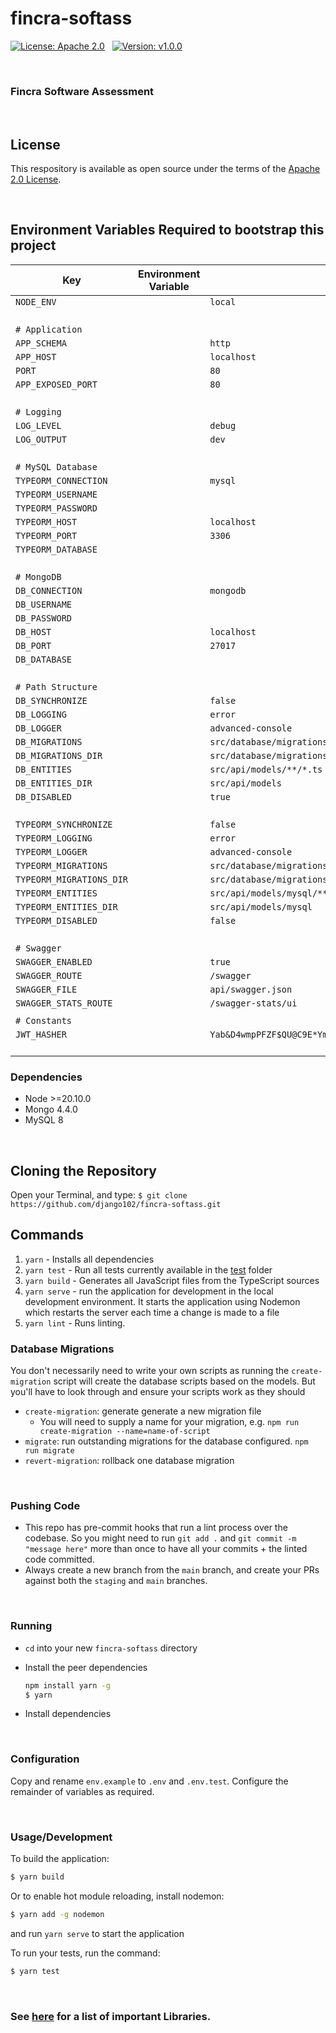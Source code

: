 # fincra-softass

[![License: Apache 2.0](https://img.shields.io/badge/License-Apache_2.0-blue.svg)](LICENSE.)
&nbsp;
[![Version: v1.0.0](https://img.shields.io/badge/fincra-softass-v1.0.0-blue?style=flat&logo=money)](CHANGELOG.md)
&nbsp;


&nbsp;

### Fincra Software Assessment

&nbsp;

## License
This respository is available as open source under the terms of the [Apache 2.0 License](https://opensource.org/licenses/Apache-2.0).


&nbsp;

## Environment Variables Required to bootstrap this project

| Key                      | Environment Variable  | Default                                                             |
| ------------------------ | --------------------- | ------------------------------------------------------------------- |
| `NODE_ENV`               | ` `                   | `local`                                                             |
| ` `                      | ` `                   | ` `                                                                 |
| `# Application`          | ` `                   | ` `                                                                 |
| `APP_SCHEMA`             | ` `                   | `http`                                                              |
| `APP_HOST`               | ` `                   | `localhost`                                                         |
| `PORT`                   | ` `                   | `80`                                                                |
| `APP_EXPOSED_PORT`       | ` `                   | `80`                                                                |
| ` `                      | ` `                   | ` `                                                                 |
| `# Logging`              | ` `                   | ` `                                                                 |
| `LOG_LEVEL`              | ` `                   | `debug`                                                             |
| `LOG_OUTPUT`             | ` `                   | `dev`                                                               |
| ` `                      | ` `                   | ` `                                                                 |
| `# MySQL Database`       | ` `                   | ` `                                                                 |
| `TYPEORM_CONNECTION`     | ` `                   | `mysql`                                                             |
| `TYPEORM_USERNAME`       | ` `                   | ` `                                                                 |
| `TYPEORM_PASSWORD`       | ` `                   | ` `                                                                 |
| `TYPEORM_HOST`           | ` `                   | `localhost`                                                         |
| `TYPEORM_PORT`           | ` `                   | `3306`                                                              |
| `TYPEORM_DATABASE`       | ` `                   | ` `                                                         |
| ` `                      | ` `                   | ` `                                                                 |
| `# MongoDB`              | ` `                   | ` `                                                                 |
| `DB_CONNECTION`          | ` `                   | `mongodb`                                                           |
| `DB_USERNAME`            | ` `                   | ` `                                                                 |
| `DB_PASSWORD`            | ` `                   | ` `                                                                 |
| `DB_HOST`                | ` `                   | `localhost`                                                         |
| `DB_PORT`                | ` `                   | `27017`                                                             |
| `DB_DATABASE`            | ` `                   | ` `                                                         |
| ` `                      | ` `                   | ` `                                                                 |
| `# Path Structure`       | ` `                   | ` `                                                                 |
| `DB_SYNCHRONIZE`         | ` `                   | `false`                                                             |
| `DB_LOGGING`             | ` `                   | `error`                                                             |
| `DB_LOGGER`              | ` `                   | `advanced-console`                                                  |
| `DB_MIGRATIONS`          | ` `                   | `src/database/migrations/**/*.ts`                                   |
| `DB_MIGRATIONS_DIR`      | ` `                   | `src/database/migrations`                                           |
| `DB_ENTITIES`            | ` `                   | `src/api/models/**/*.ts`                                            |
| `DB_ENTITIES_DIR`        | ` `                   | `src/api/models`                                                    |
| `DB_DISABLED`            | ` `                   | `true`                                                              |
| ` `                      | ` `                   | ` `                                                                 |
| `TYPEORM_SYNCHRONIZE`    | ` `                   | `false`                                                             |
| `TYPEORM_LOGGING`        | ` `                   | `error`                                                             |
| `TYPEORM_LOGGER`         | ` `                   | `advanced-console`                                                  |
| `TYPEORM_MIGRATIONS`     | ` `                   | `src/database/migrations/mysql/**/*.ts`                             |
| `TYPEORM_MIGRATIONS_DIR` | ` `                   | `src/database/migrations/mysql`                                     |
| `TYPEORM_ENTITIES`       | ` `                   | `src/api/models/mysql/**/*.ts`                                      |
| `TYPEORM_ENTITIES_DIR`   | ` `                   | `src/api/models/mysql`                                              |
| `TYPEORM_DISABLED`       | ` `                   | `false`                                                             |
| ` `                      | ` `                   | ` `                                                                 |
| `# Swagger`              | ` `                   | ` `                                                                 |
| `SWAGGER_ENABLED`        | ` `                   | `true`                                                              |
| `SWAGGER_ROUTE`          | ` `                   | `/swagger`                                                          |
| `SWAGGER_FILE`           | ` `                   | `api/swagger.json`                                                  |
| `SWAGGER_STATS_ROUTE`    | ` `                   | `/swagger-stats/ui`                                                 |
|                          |                       |                                                                     |
| `# Constants`            | ` `                   | ` `                                                                 |
| `JWT_HASHER`             | ` `                   | `Yab&D4wmpPFZF$QU@C9E*YmDSZ58jnHCZSZx64z%op8oxew*R47p82h#b%obuvGW`  |
| ` `                      | ` `                   | ` `                                                                 |




### Dependencies
- Node >=20.10.0
- Mongo 4.4.0
- MySQL 8

&nbsp;

## Cloning the Repository
Open your Terminal, and type:
`$ git clone https://github.com/django102/fincra-softass.git`


## Commands
1. `yarn` - Installs all dependencies
2. `yarn test` - Run all tests currently available in the [test](test) folder
3. `yarn build` - Generates all JavaScript files from the TypeScript sources
4. `yarn serve` - run the application for development in the local development environment. It starts the application using Nodemon which restarts the server each time a change is made to a file
5. `yarn lint` - Runs linting.



### Database Migrations
You don't necessarily need to write your own scripts as running the `create-migration` script will create the database scripts based on the models. But you'll have to look through and ensure your scripts work as they should

- `create-migration`: generate generate a new migration file
  - You will need to supply a name for your migration, e.g. `npm run create-migration --name=name-of-script`
- `migrate`: run outstanding migrations for the database configured. `npm run migrate`
- `revert-migration`: rollback one database migration


&nbsp;

### Pushing Code
- This repo has pre-commit hooks that run a lint process over the codebase. So you might need to run `git add .` and `git commit -m "message here"` more than once to have all your commits + the linted code committed.
- Always create a new branch from the `main` branch, and create your PRs against both the `staging` and `main` branches.


&nbsp;

### Running

- `cd` into your new `fincra-softass` directory
- Install the peer dependencies

  ```bash
  npm install yarn -g
  $ yarn
  ```

- Install dependencies

&nbsp;

### Configuration
Copy and rename `env.example` to `.env` and `.env.test`. Configure the remainder of variables as required.

&nbsp;

### Usage/Development

To build the application:
```bash
$ yarn build
```

Or to enable hot module reloading, install nodemon:
```bash
$ yarn add -g nodemon
```
and run `yarn serve` to start the application

To run your tests, run the command:
```bash
$ yarn test
```

&nbsp;

### See [here](README_LIBRARIES.md) for a list of important Libraries.